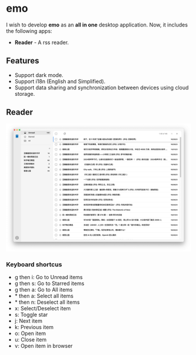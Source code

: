 # emo

I wish to develop **emo** as an **all in one** desktop application. Now, it includes the following apps:
  - **Reader** - A rss reader.

## Features
- Support dark mode.
- Support i18n (English and Simplified).
- Support data sharing and synchronization between devices using cloud storage.

## Reader
![Reader screenshot](./docs/images/screenshot.png)

### Keyboard shortcus
- g then i: Go to Unread items
- g then s: Go to Starred items
- g then a: Go to All items
- \* then a: Select all items
- \* then n: Deselect all items
- x: Select/Deselect item
- s: Toggle star
- j: Next item
- k: Previous item
- o: Open item
- u: Close item
- v: Open item in browser
